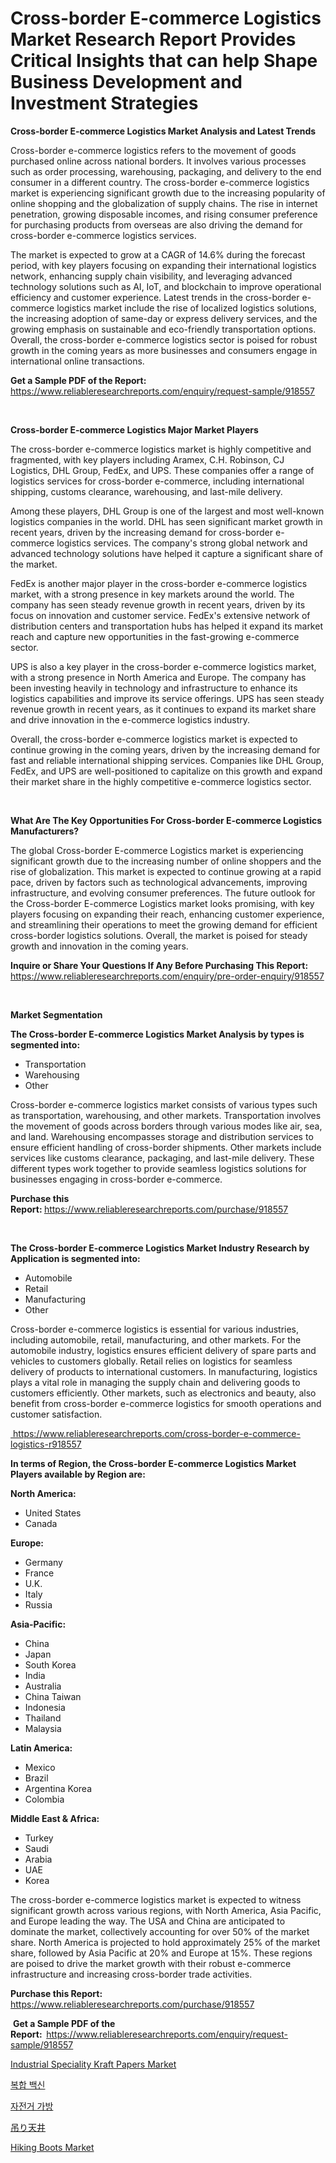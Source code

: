 <p><h1>Cross-border E-commerce Logistics Market Research Report Provides Critical Insights that can help Shape Business Development and Investment Strategies</h1></p><p><strong>Cross-border E-commerce Logistics Market Analysis and Latest Trends</strong></p>
<p><p>Cross-border e-commerce logistics refers to the movement of goods purchased online across national borders. It involves various processes such as order processing, warehousing, packaging, and delivery to the end consumer in a different country. The cross-border e-commerce logistics market is experiencing significant growth due to the increasing popularity of online shopping and the globalization of supply chains. The rise in internet penetration, growing disposable incomes, and rising consumer preference for purchasing products from overseas are also driving the demand for cross-border e-commerce logistics services.</p><p>The market is expected to grow at a CAGR of 14.6% during the forecast period, with key players focusing on expanding their international logistics network, enhancing supply chain visibility, and leveraging advanced technology solutions such as AI, IoT, and blockchain to improve operational efficiency and customer experience. Latest trends in the cross-border e-commerce logistics market include the rise of localized logistics solutions, the increasing adoption of same-day or express delivery services, and the growing emphasis on sustainable and eco-friendly transportation options. Overall, the cross-border e-commerce logistics sector is poised for robust growth in the coming years as more businesses and consumers engage in international online transactions.</p></p>
<p><strong>Get a Sample PDF of the Report:&nbsp;</strong> <a href="https://www.reliableresearchreports.com/enquiry/request-sample/918557">https://www.reliableresearchreports.com/enquiry/request-sample/918557</a></p>
<p>&nbsp;</p>
<p><strong>Cross-border E-commerce Logistics Major Market Players</strong></p>
<p><p>The cross-border e-commerce logistics market is highly competitive and fragmented, with key players including Aramex, C.H. Robinson, CJ Logistics, DHL Group, FedEx, and UPS. These companies offer a range of logistics services for cross-border e-commerce, including international shipping, customs clearance, warehousing, and last-mile delivery.</p><p>Among these players, DHL Group is one of the largest and most well-known logistics companies in the world. DHL has seen significant market growth in recent years, driven by the increasing demand for cross-border e-commerce logistics services. The company's strong global network and advanced technology solutions have helped it capture a significant share of the market.</p><p>FedEx is another major player in the cross-border e-commerce logistics market, with a strong presence in key markets around the world. The company has seen steady revenue growth in recent years, driven by its focus on innovation and customer service. FedEx's extensive network of distribution centers and transportation hubs has helped it expand its market reach and capture new opportunities in the fast-growing e-commerce sector.</p><p>UPS is also a key player in the cross-border e-commerce logistics market, with a strong presence in North America and Europe. The company has been investing heavily in technology and infrastructure to enhance its logistics capabilities and improve its service offerings. UPS has seen steady revenue growth in recent years, as it continues to expand its market share and drive innovation in the e-commerce logistics industry.</p><p>Overall, the cross-border e-commerce logistics market is expected to continue growing in the coming years, driven by the increasing demand for fast and reliable international shipping services. Companies like DHL Group, FedEx, and UPS are well-positioned to capitalize on this growth and expand their market share in the highly competitive e-commerce logistics sector.</p></p>
<p>&nbsp;</p>
<p><strong>What Are The Key Opportunities For Cross-border E-commerce Logistics Manufacturers?</strong></p>
<p><p>The global Cross-border E-commerce Logistics market is experiencing significant growth due to the increasing number of online shoppers and the rise of globalization. This market is expected to continue growing at a rapid pace, driven by factors such as technological advancements, improving infrastructure, and evolving consumer preferences. The future outlook for the Cross-border E-commerce Logistics market looks promising, with key players focusing on expanding their reach, enhancing customer experience, and streamlining their operations to meet the growing demand for efficient cross-border logistics solutions. Overall, the market is poised for steady growth and innovation in the coming years.</p></p>
<p><strong>Inquire or Share Your Questions If Any Before Purchasing This Report:</strong> <a href="https://www.reliableresearchreports.com/enquiry/pre-order-enquiry/918557">https://www.reliableresearchreports.com/enquiry/pre-order-enquiry/918557</a></p>
<p>&nbsp;</p>
<p><strong>Market Segmentation</strong></p>
<p><strong>The Cross-border E-commerce Logistics Market Analysis by types is segmented into:</strong></p>
<p><ul><li>Transportation</li><li>Warehousing</li><li>Other</li></ul></p>
<p><p>Cross-border e-commerce logistics market consists of various types such as transportation, warehousing, and other markets. Transportation involves the movement of goods across borders through various modes like air, sea, and land. Warehousing encompasses storage and distribution services to ensure efficient handling of cross-border shipments. Other markets include services like customs clearance, packaging, and last-mile delivery. These different types work together to provide seamless logistics solutions for businesses engaging in cross-border e-commerce.</p></p>
<p><strong>Purchase this Report:&nbsp;</strong><a href="https://www.reliableresearchreports.com/purchase/918557">https://www.reliableresearchreports.com/purchase/918557</a></p>
<p>&nbsp;</p>
<p><strong>The Cross-border E-commerce Logistics Market Industry Research by Application is segmented into:</strong></p>
<p><ul><li>Automobile</li><li>Retail</li><li>Manufacturing</li><li>Other</li></ul></p>
<p><p>Cross-border e-commerce logistics is essential for various industries, including automobile, retail, manufacturing, and other markets. For the automobile industry, logistics ensures efficient delivery of spare parts and vehicles to customers globally. Retail relies on logistics for seamless delivery of products to international customers. In manufacturing, logistics plays a vital role in managing the supply chain and delivering goods to customers efficiently. Other markets, such as electronics and beauty, also benefit from cross-border e-commerce logistics for smooth operations and customer satisfaction.</p></p>
<p><a href="https://www.reliableresearchreports.com/cross-border-e-commerce-logistics-r918557">&nbsp;https://www.reliableresearchreports.com/cross-border-e-commerce-logistics-r918557</a></p>
<p><strong>In terms of Region, the Cross-border E-commerce Logistics Market Players available by Region are:</strong></p>
<p>
    <p> <strong> North America: </strong>
        <ul>
            <li>United States</li>
            <li>Canada</li>
        </ul>
        </p> 
    <p> <strong> Europe: </strong>
        <ul>
            <li>Germany</li>
            <li>France</li>
            <li>U.K.</li>
            <li>Italy</li>
            <li>Russia</li>
        </ul>
        </p> 
    <p> <strong> Asia-Pacific: </strong>
        <ul>
            <li>China</li>
            <li>Japan</li>
            <li>South Korea</li>
            <li>India</li>
            <li>Australia</li>
            <li>China Taiwan</li>
            <li>Indonesia</li>
            <li>Thailand</li>
            <li>Malaysia</li>
        </ul>
        </p> 
    <p> <strong> Latin America: </strong>
        <ul>
            <li>Mexico</li>
            <li>Brazil</li>
            <li>Argentina Korea</li>
            <li>Colombia</li>
        </ul>
        </p> 
    <p> <strong> Middle East & Africa: </strong>
        <ul>
            <li>Turkey</li>
            <li>Saudi</li>
            <li>Arabia</li>
            <li>UAE</li>
            <li>Korea</li>
        </ul>
    </p>
    </p>
<p><p>The cross-border e-commerce logistics market is expected to witness significant growth across various regions, with North America, Asia Pacific, and Europe leading the way. The USA and China are anticipated to dominate the market, collectively accounting for over 50% of the market share. North America is projected to hold approximately 25% of the market share, followed by Asia Pacific at 20% and Europe at 15%. These regions are poised to drive the market growth with their robust e-commerce infrastructure and increasing cross-border trade activities.</p></p>
<p><strong>Purchase this Report: </strong><a href="https://www.reliableresearchreports.com/purchase/918557">https://www.reliableresearchreports.com/purchase/918557</a></p>
<p>&nbsp;<strong>Get a Sample PDF of the Report:&nbsp;&nbsp;</strong><a href="https://www.reliableresearchreports.com/enquiry/request-sample/918557">https://www.reliableresearchreports.com/enquiry/request-sample/918557</a></p>
<p><strong></strong></p>
<p><p><a href="https://www.linkedin.com/pulse/industrial-speciality-kraft-papers-market-size-reflecting-k8u8e">Industrial Speciality Kraft Papers Market</a></p><p><a href="https://github.com/CliftonFisher9067/Market-Research-Report-List-1/blob/main/805217160028.md">복합 백신</a></p><p><a href="https://github.com/vskv4779xr1/Market-Research-Report-List-2/blob/main/458682160027.md">자전거 가방</a></p><p><a href="https://github.com/alyle7648/Market-Research-Report-List-1/blob/main/459085961361.md">吊り天井</a></p><p><a href="https://issuu.com/reportprime-2/docs/hiking-boots-market-size-2030.pptx">Hiking Boots Market</a></p></p>